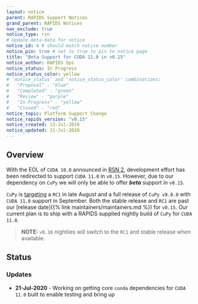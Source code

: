 ```yaml
---
layout: notice
parent: RAPIDS Support Notices
grand_parent: RAPIDS Notices
nav_exclude: true
notice_type: rsn
# Update meta-data for notice
notice_id: 4 # should match notice number
notice_pin: true # set to true to pin to notice page
title: "Beta Support for CUDA 11.0 in v0.15"
notice_author: RAPIDS Ops
notice_status: In Progress
notice_status_color: yellow
# 'notice_status' and 'notice_status_color' combinations:
#   "Proposal" - "blue"
#   "Completed" - "green" 
#   "Review" - "purple"
#   "In Progress" - "yellow"
#   "Closed" - "red"
notice_topic: Platform Support Change
notice_rapids_version: "v0.15"
notice_created: 13-Jul-2020
notice_updated: 21-Jul-2020
---
```


## Overview

With the EOL of `CUDA 10.0` announced in [RSN 2](/notices/rsn0002), development effort has been redirected to support `CUDA 11.0` in `v0.15`. However, due to our dependency on `CuPy` we will only be able to offer ***beta*** support in `v0.15`.

`CuPy` is [targeting](https://github.com/cupy/cupy/issues/3627) a `RC1` in late August and a full release of `CuPy v8.0.0` with `CUDA 11.0` support in September. Both the stable release and `RC1` are past our [release date]({% link maintainers/maintainers.md %}) for `v0.15`. Our current plan is to ship with a RAPIDS supplied nightly build of `CuPy` for `CUDA 11.0`.

>**NOTE:** `v0.16` nightlies will switch to the `RC1` and stable release when available.

## Status

### Updates

- **21-Jul-2020** - Working on getting core `conda` dependencies for `CUDA 11.0` built to enable testing and bring up
